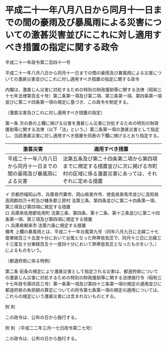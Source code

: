 # 平成二十一年八月八日から同月十一日までの間の豪雨及び暴風雨による災害についての激甚災害並びにこれに対し適用すべき措置の指定に関する政令

平成二十一年政令第二百四十一号

平成二十一年八月八日から同月十一日までの間の豪雨及び暴風雨による災害についての激甚災害並びにこれに対し適用すべき措置の指定に関する政令

内閣は、激甚じん災害に対処するための特別の財政援助等に関する法律（昭和三十七年法律第百五十号）第二条第一項及び第二項、第三条第一項、第四条第一項並びに第二十四条第一項の規定に基づき、この政令を制定する。

（激甚災害及びこれに対し適用すべき措置の指定）

第一条 次の表の上欄に掲げる災害を激甚じん災害に対処するための特別の財政援助等に関する法律（以下「法」という。）第二条第一項の激甚災害として指定し、当該激甚災害に対し適用すべき措置を同表の下欄に掲げるとおり指定する。

激甚災害 | 適用すべき措置  
---|---  
平成二十一年八月八日から同月十一日までの間の豪雨及び暴風雨による災害 |  法第五条及び第二十四条第二項から第四項までに規定する措置並びに次に掲げる市町村の区域に係る激甚災害にあっては、それぞれに定める措置  
イ 京都府福知山市、兵庫県宍粟市、岡山県美作市、徳島県美馬市並びに高知県高岡郡四万十町及び幡多郡三原村 法第三条、第四条並びに第二十四条第一項、第三項及び第四項に規定する措置  
ロ 兵庫県佐用郡佐用町 法第三条、第四条、第十二条、第十三条並びに第二十四条第一項、第三項及び第四項に規定する措置  
ハ 兵庫県朝来市 法第六条に規定する措置  
備考 上欄の暴風雨とは、平成二十一年台風第九号（同年八月九日に北緯二十七度東経百三十五度十分において台風となった熱帯低気圧で、同月十三日に北緯三十三度五十分東経百五十一度四十分において熱帯低気圧となったものをいう。）によるものをいう。  
  
（都道府県に係る特例）

第二条 前条の規定により激甚災害として指定される災害は、都道府県についての激甚じん災害に対処するための特別の財政援助等に関する法律施行令（昭和三十七年政令第四百三号）第一条第一項及び第四十三条第一項の規定の適用並びに都道府県の負担額の算定についての同令第七条第一項の規定の適用については、これらの規定にいう激甚災害には含まれないものとする。

附 則

この政令は、公布の日から施行する。

附 則 （平成二二年三月一七日政令第二七号）

この政令は、公布の日から施行する。
